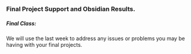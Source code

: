 ### Final Project Support and Obsidian Results.

##### Final Class:
We will use the last week to address any issues or problems you may be having with your final projects. 

